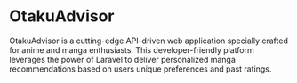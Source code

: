 # OtakuAdvisor
OtakuAdvisor is a cutting-edge API-driven web application specially crafted for anime and manga enthusiasts. This developer-friendly platform leverages the power of Laravel to deliver personalized manga recommendations based on users unique preferences and past ratings.
